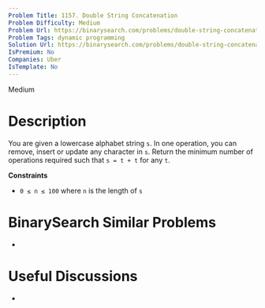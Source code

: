 ```yaml
---
Problem Title: 1157. Double String Concatenation
Problem Difficulty: Medium
Problem Url: https://binarysearch.com/problems/double-string-concatenation/
Problem Tags: dynamic programming
Solution Url: https://binarysearch.com/problems/double-string-concatenation/solutions/
IsPremium: No
Companies: Uber
IsTemplate: No
---
```


<span style="color: ;">Medium</span>

# Description

You are given a lowercase alphabet string `s`. In one operation, you can remove, insert or update any character in `s`. Return the minimum number of operations required such that `s = t + t` for any `t`.

**Constraints**
- `0 ≤ n ≤ 100` where `n` is the length of `s`

# BinarySearch Similar Problems

- []()

# Useful Discussions

- []()
